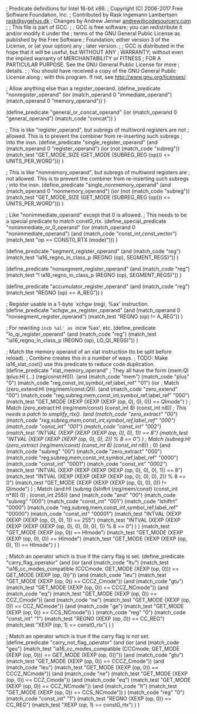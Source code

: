 ;  Predicate definitions for Intel 16-bit x86.
;  Copyright (C) 2006-2017 Free Software Foundation, Inc.
;  Contributed by Rask Ingemann Lambertsen <rask@sygehus.dk>
;  Changes by Andrew Jenner <andrew@codesourcery.com>
;
;  This file is part of GCC.
;
;  GCC is free software; you can redistribute it and/or modify it under the
;  terms of the GNU General Public License as published by the Free Software
;  Foundation; either version 3 of the License, or (at your option) any
;  later version.
;
;  GCC is distributed in the hope that it will be useful, but WITHOUT ANY
;  WARRANTY; without even the implied warranty of MERCHANTABILITY or FITNESS
;  FOR A PARTICULAR PURPOSE.  See the GNU General Public License for more
;  details.
;
;  You should have received a copy of the GNU General Public License along
;  with this program.  If not, see <http://www.gnu.org/licenses/>.

; Allow anything else than a register_operand.
(define_predicate "nonregister_operand"
   (ior (match_operand 0 "immediate_operand")
	(match_operand 0 "memory_operand"))
)

(define_predicate "general_or_concat_operand"
   (ior (match_operand 0 "general_operand")
	(match_code "concat"))
)

; This is like "register_operand", but subregs of multiword registers are not
; allowed. This is to prevent the combiner from re-inserting such subregs
; into the insn.
(define_predicate "single_register_operand"
   (and (match_operand 0 "register_operand")
	(ior (not (match_code "subreg"))
	     (match_test "GET_MODE_SIZE (GET_MODE (SUBREG_REG (op))) <= UNITS_PER_WORD")))
)

; This is like "nonmemory_operand", but subregs of multiword registers are
; not allowed. This is to prevent the combiner from re-inserting such subregs
; into the insn.
(define_predicate "single_nonmemory_operand"
   (and (match_operand 0 "nonmemory_operand")
	(ior (not (match_code "subreg"))
	     (match_test "GET_MODE_SIZE (GET_MODE (SUBREG_REG (op))) <= UNITS_PER_WORD")))
)

; Like "nonimmediate_operand" except that 0 is allowed.
; This needs to be a special predicate to match const0_rtx.
(define_special_predicate "nonimmediate_or_0_operand"
   (ior (match_operand 0 "nonimmediate_operand")
	(and (match_code "const_int,const_vector")
	     (match_test "op == CONST0_RTX (mode)")))
)

(define_predicate "segment_register_operand"
   (and (match_code "reg")
	(match_test "ia16_regno_in_class_p (REGNO (op), SEGMENT_REGS)"))
)

(define_predicate "nonsegment_register_operand"
   (and (match_code "reg")
	(match_test "! ia16_regno_in_class_p (REGNO (op), SEGMENT_REGS)"))
)

(define_predicate "accumulator_register_operand"
   (and (match_code "reg")
	(match_test "REGNO (op) == A_REG"))
)

; Register usable in a 1-byte `xchgw (reg), %ax' instruction.
(define_predicate "xchgw_ax_register_operand"
   (and (match_operand 0 "nonsegment_register_operand")
	(match_test "REGNO (op) != A_REG"))
)

; For rewriting `incb %al' as `incw %ax', etc.
(define_predicate "lo_qi_register_operand"
   (and (match_code "reg")
	(match_test "ia16_regno_in_class_p (REGNO (op), LO_QI_REGS)"))
)

; Match the memory operand of an xlat instruction (to be split before reload).
; Combine creates this in a number of ways.
; TODO: Make ia16_xlat_cost() use this predicate to reduce code duplication.
(define_predicate "xlat_memory_operand"
; They all have the form (mem:QI (plus:HI (...) (reg/const:HI))).
  (and
    (match_code "mem")
    (match_code "plus" "0")
    (match_code "reg,const_int,symbol_ref,label_ref" "01")
    (ior
; Match (zero_extend:HI (reg/mem/const:QI)).
      (and
	(match_code "zero_extend" "00")
	(match_code "reg,subreg,mem,const_int,symbol_ref,label_ref" "000")
	(match_test "GET_MODE (XEXP (XEXP (XEXP (op, 0), 0), 0)) == QImode")
      )
; Match (zero_extract:HI (reg/mem/const) (const_int 8) (const_int n*8))
; This needs a patch to simplify_rtx().
      (and
	(match_code "zero_extract" "00")
	(match_code "reg,subreg,mem,const_int,symbol_ref,label_ref" "000")
	(match_code "const_int" "001")
	(match_code "const_int" "002")
	(match_test "INTVAL (XEXP (XEXP (XEXP (op, 0), 0), 1)) == 8")
	(match_test "INTVAL (XEXP (XEXP (XEXP (op, 0), 0), 2)) % 8 == 0")
      )
; Match (subreg:HI (zero_extract (reg/mem/const) (const_int 8) (const_int n*8))
;	 0)
      (and
	(match_code "subreg" "00")
	(match_code "zero_extract" "000")
	(match_code "reg,subreg,mem,const_int,symbol_ref,label_ref" "0000")
	(match_code "const_int" "0001")
	(match_code "const_int" "0002")
	(match_test "INTVAL (XEXP (XEXP (XEXP (XEXP (op, 0), 0), 0), 1)) == 8")
	(match_test "INTVAL (XEXP (XEXP (XEXP (XEXP (op, 0), 0), 0), 2)) % 8 == 0")
	(match_test "GET_MODE (XEXP (XEXP (XEXP (op, 0), 0), 0)) != QImode")
      )
; Match (and:HI (subreg (lshiftrt (reg/mem/const) (const_int n*8)) 0)
;		(const_int 255))
      (and
	(match_code "and" "00")
	(match_code "subreg" "000")
	(match_code "const_int" "001")
	(match_code "lshiftrt" "0000")
	(match_code "reg,subreg,mem,const_int,symbol_ref,label_ref" "00000")
	(match_code "const_int" "00001")
	(match_test "INTVAL (XEXP (XEXP (XEXP (op, 0), 0), 1)) == 255")
	(match_test "INTVAL (XEXP (XEXP (XEXP (XEXP (XEXP (op, 0), 0), 0), 0), 1)) % 8 == 0")
      )
    )
    (match_test "GET_MODE (XEXP (op, 0)) == HImode")
    (match_test "GET_MODE (XEXP (XEXP (op, 0), 0)) == HImode")
    (match_test "GET_MODE (XEXP (XEXP (op, 0), 1)) == HImode")
  )
)

; Match an operator which is true if the carry flag is set.
(define_predicate "carry_flag_operator"
   (and (ior
	   (and (match_code "ltu")
		(match_test "ia16_cc_modes_compatible (CCCmode, GET_MODE (XEXP (op, 0))) == GET_MODE (XEXP (op, 0))"))
	   (and (match_code "leu")
		(match_test "GET_MODE (XEXP (op, 0)) == CCCZ_Cmode"))
	   (and (match_code "gtu")
		(match_test "GET_MODE (XEXP (op, 0)) == CCCZ_NCmode"))
	   (and (match_code "eq")
		(match_test "GET_MODE (XEXP (op, 0)) == CCZ_Cmode"))
	   (and (match_code "ne")
		(match_test "GET_MODE (XEXP (op, 0)) == CCZ_NCmode"))
	   (and (match_code "ge")
		(match_test "GET_MODE (XEXP (op, 0)) == CCS_NCmode"))
	)
	(match_code "reg" "0")
	(match_code "const_int" "1")
	(match_test "REGNO (XEXP (op, 0)) == CC_REG")
	(match_test "XEXP (op, 1) == const0_rtx")
   )
)

; Match an operator which is true if the carry flag is not set.
(define_predicate "carry_not_flag_operator"
   (and (ior
	   (and (match_code "geu")
		(match_test "ia16_cc_modes_compatible (CCCmode, GET_MODE (XEXP (op, 0))) == GET_MODE (XEXP (op, 0))"))
	   (and (match_code "gtu")
		(match_test "GET_MODE (XEXP (op, 0)) == CCCZ_Cmode"))
	   (and (match_code "leu")
		(match_test "GET_MODE (XEXP (op, 0)) == CCCZ_NCmode"))
	   (and (match_code "ne")
		(match_test "GET_MODE (XEXP (op, 0)) == CCZ_Cmode"))
	   (and (match_code "eq")
		(match_test "GET_MODE (XEXP (op, 0)) == CCZ_NCmode"))
	   (and (match_code "lt")
		(match_test "GET_MODE (XEXP (op, 0)) == CCS_NCmode"))
	)
	(match_code "reg" "0")
	(match_code "const_int" "1")
	(match_test "REGNO (XEXP (op, 0)) == CC_REG")
	(match_test "XEXP (op, 1) == const0_rtx")
   )
)
